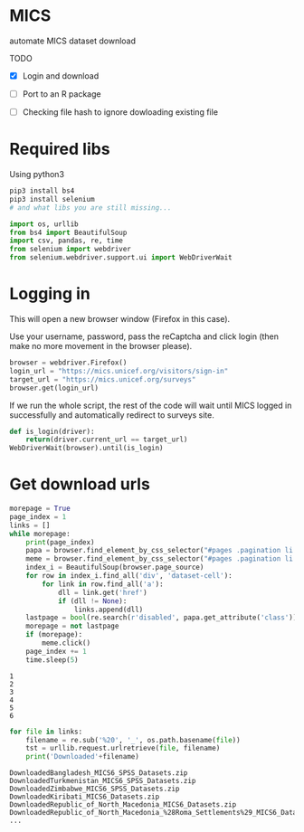 # MICS
automate MICS dataset download

TODO

- [x] Login and download 
- [ ] Port to an R package
- [ ] Checking file hash to ignore dowloading existing file


# Required libs

Using python3

```bash
pip3 install bs4
pip3 install selenium
# and what libs you are still missing...
```

```python
import os, urllib
from bs4 import BeautifulSoup
import csv, pandas, re, time
from selenium import webdriver
from selenium.webdriver.support.ui import WebDriverWait
```

# Logging in

This will open a new browser window (Firefox in this case).

Use your username, password, pass the reCaptcha and click login (then make no more movement in the browser please).


```python
browser = webdriver.Firefox()
login_url = "https://mics.unicef.org/visitors/sign-in"
target_url = "https://mics.unicef.org/surveys"
browser.get(login_url)
```

If we run the whole script, the rest of the code will wait until MICS logged in successfully and automatically redirect to surveys site.

```python
def is_login(driver):
    return(driver.current_url == target_url)
WebDriverWait(browser).until(is_login)
```

# Get download urls

```python
morepage = True
page_index = 1
links = []
while morepage:
    print(page_index)
    papa = browser.find_element_by_css_selector("#pages .pagination li:last-child")
    meme = browser.find_element_by_css_selector("#pages .pagination li:last-child a")
    index_i = BeautifulSoup(browser.page_source)
    for row in index_i.find_all('div', 'dataset-cell'):
        for link in row.find_all('a'):
            dll = link.get('href')
            if (dll != None):
                links.append(dll)
    lastpage = bool(re.search(r'disabled', papa.get_attribute('class')))
    morepage = not lastpage
    if (morepage):
        meme.click()
    page_index += 1
    time.sleep(5)
```

    1
    2
    3
    4
    5
    6

```python
for file in links:
    filename = re.sub('%20', '_', os.path.basename(file))
    tst = urllib.request.urlretrieve(file, filename)
    print('Downloaded'+filename)
```

    DownloadedBangladesh_MICS6_SPSS_Datasets.zip
    DownloadedTurkmenistan_MICS6_SPSS_Datasets.zip
    DownloadedZimbabwe_MICS6_SPSS_Datasets.zip
    DownloadedKiribati_MICS6_Datasets.zip
    DownloadedRepublic_of_North_Macedonia_MICS6_Datasets.zip
    DownloadedRepublic_of_North_Macedonia_%28Roma_Settlements%29_MICS6_Datasets.zip
    ...
